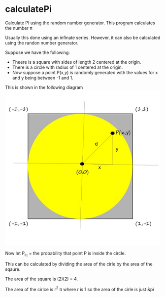 # calculatePi
Calculate PI using the random number generator.
This program calculates the number &pi;

Usually this done using an infinate series. However, it can also be calculated using the randon number generator.

Suppose we have the following: 
* Theere is a square with sides of length 2 centered at the origin. 
* There is a circle with radius of 1 centered at the origin.
* Now suppose a point P(x,y) is randomly generated with the values for x and y being between -1 and 1.

This is shown in the following diagram
![Basic Concept](images/circle.jpg?raw=true "Title")

Now let P<sub>c;</sub> = the probability that point P is inside the circle.

This can be calculated by dividing the area of the cirle by the area of the sqaure.

The area of the square is (2)(2) = 4.

The area of the cirlce is r<sup>2</sup> &pi; where r is 1 so the area of the cirle is just &pi

